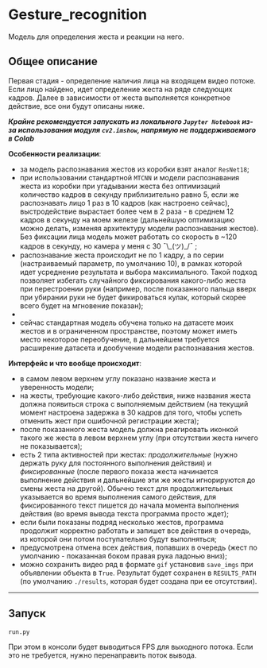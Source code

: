 # Gesture_recognition

Модель для определения жеста и реакции на него.

## Общее описание
Первая стадия - определение наличия лица на входящем видео потоке. Если лицо найдено, идет определение жеста на ряде следующих кадров. Далее в зависимости от жеста выполняется конкретное действие, все они будут описаны ниже.

***Крайне рекомендуется запускать из локального `Jupyter Notebook` из-за использования модуля `cv2.imshow`, напрямую не поддерживаемого в Colab***

**Особенности реализации**:
* за модель распознавания жестов из коробки взят аналог `ResNet18`;
* при использовании стандартной `MTCNN` и модели распознавания жеста из коробки при угадывании жеста без оптимизаций количество кадров в секунду приблизительно равно 5, если же распознавать лицо 1 раз в 10 кадров (как настроено сейчас), выстродействие вырастает более чем в 2 раза - в среднем 12 кадров в секунду на моем железе (дальнейшую оптимизацию можно делать, изменяя архитектуру модели распознавания жестов). Без фиксации лица модель может работать со скорость в ~120 кадров в секунду, но камера у меня с 30 ¯\\\_(ツ)\_/¯ ;
* распознавание жеста происходит не по 1 кадру, а по серии (настраиваемый параметр, по умолчанию 10), в рамках которой идет усреднение результата и выбора максимального. Такой подход позволяет избегать случайного фиксирования какого-либо жеста при перестроении руки (например, после показанного пальца вверх при убирании руки не будет фикироваться кулак, который скорее всего будет на мгновение показан);
* 
* сейчас стандартная модель обучена только на датасете моих жестов и в ограниченном пространстве, поэтому может иметь место некоторое переобучение, в дальнейшем требуется расширение датасета и дообучение модели распознавания жестов.

**Интерфейс и что вообще происходит**:
* в самом левом верхнем углу показано название жеста и уверенность модели;
* на жесты, требующие какого-либо действия, ниже названия жеста должна появиться строка с выполняемым действием (на текущий момент настроена задержка в 30 кадров для того, чтобы успеть отменить жест при ошибочной регистрации жеста);
* после показанного жеста модель должна реагировать иконкой такого же жеста в левом верхнем углу (при отсутствии жеста ничего не показывается);
* есть 2 типа активностей при жестах: *продолжительные* (нужно держать руку для постоянного выполнения действия) и *фиксированные* (после первого показа жеста начинается выполнение действия и дальнейшие эти же жесты игнорируются до смены жеста на другой). Обычно текст для продолжительных указывается во время выполнения самого действия, для фиксированного текст пишется до начала момента выполнения действия (во время вывода текста программа просто ждет);
* если были показаны подряд несколько жестов, программа продолжит корректно работать и запишет все действия в очередь, из которой они потом поступательно будут выполняться;
* предусмотрена отмена всех действия, попавших в очередь (жест по умолчанию - показанная боком правая рука ладонью вниз);
* можно сохранить видео ряд в формате `gif` установив `save_imgs` при объявлении объекта в `True`. Результат будет сохранен в `RESULTS_PATH` (по умолчанию `./results`, которая будет создана при ее отсутствии).

-----

## Запуск

`run.py`

При этом в консоли будет выводиться FPS для выходного потока. Если это не требуется, нужно перенаправить поток вывода.
